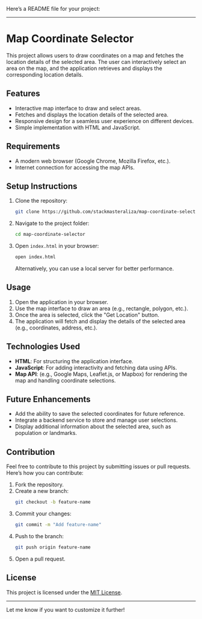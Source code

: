 Here’s a README file for your project:

---

# Map Coordinate Selector

This project allows users to draw coordinates on a map and fetches the location details of the selected area. The user can interactively select an area on the map, and the application retrieves and displays the corresponding location details.

## Features

- Interactive map interface to draw and select areas.
- Fetches and displays the location details of the selected area.
- Responsive design for a seamless user experience on different devices.
- Simple implementation with HTML and JavaScript.

## Requirements

- A modern web browser (Google Chrome, Mozilla Firefox, etc.).
- Internet connection for accessing the map APIs.

## Setup Instructions

1. Clone the repository:
   ```bash
   git clone https://github.com/stackmasteraliza/map-coordinate-selector.git
   ```
2. Navigate to the project folder:
   ```bash
   cd map-coordinate-selector
   ```
3. Open `index.html` in your browser:
   ```bash
   open index.html
   ```
   Alternatively, you can use a local server for better performance.

## Usage

1. Open the application in your browser.
2. Use the map interface to draw an area (e.g., rectangle, polygon, etc.).
3. Once the area is selected, click the "Get Location" button.
4. The application will fetch and display the details of the selected area (e.g., coordinates, address, etc.).

## Technologies Used

- **HTML**: For structuring the application interface.
- **JavaScript**: For adding interactivity and fetching data using APIs.
- **Map API**: (e.g., Google Maps, Leaflet.js, or Mapbox) for rendering the map and handling coordinate selections.

## Future Enhancements

- Add the ability to save the selected coordinates for future reference.
- Integrate a backend service to store and manage user selections.
- Display additional information about the selected area, such as population or landmarks.

## Contribution

Feel free to contribute to this project by submitting issues or pull requests. Here’s how you can contribute:

1. Fork the repository.
2. Create a new branch:
   ```bash
   git checkout -b feature-name
   ```
3. Commit your changes:
   ```bash
   git commit -m "Add feature-name"
   ```
4. Push to the branch:
   ```bash
   git push origin feature-name
   ```
5. Open a pull request.

## License

This project is licensed under the [MIT License](LICENSE).

---

Let me know if you want to customize it further!